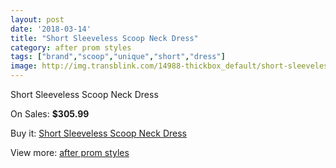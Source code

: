 ```yaml
---
layout: post
date: '2018-03-14'
title: "Short Sleeveless Scoop Neck Dress"
category: after prom styles
tags: ["brand","scoop","unique","short","dress"]
image: http://img.transblink.com/14988-thickbox_default/short-sleeveless-scoop-neck-dress.jpg
---
```

Short Sleeveless Scoop Neck Dress

On Sales: **$305.99**
<a href="https://www.transblink.com/en/after-prom-styles/4779-short-sleeveless-scoop-neck-dress.html"><amp-img layout="responsive" width="600" height="600" src="//img.transblink.com/14988-thickbox_default/short-sleeveless-scoop-neck-dress.jpg" alt="Short Sleeveless Scoop Neck Dress 0" /></a>
<a href="https://www.transblink.com/en/after-prom-styles/4779-short-sleeveless-scoop-neck-dress.html"><amp-img layout="responsive" width="600" height="600" src="//img.transblink.com/14991-thickbox_default/short-sleeveless-scoop-neck-dress.jpg" alt="Short Sleeveless Scoop Neck Dress 1" /></a>
<a href="https://www.transblink.com/en/after-prom-styles/4779-short-sleeveless-scoop-neck-dress.html"><amp-img layout="responsive" width="600" height="600" src="//img.transblink.com/14990-thickbox_default/short-sleeveless-scoop-neck-dress.jpg" alt="Short Sleeveless Scoop Neck Dress 2" /></a>
<a href="https://www.transblink.com/en/after-prom-styles/4779-short-sleeveless-scoop-neck-dress.html"><amp-img layout="responsive" width="600" height="600" src="//img.transblink.com/14989-thickbox_default/short-sleeveless-scoop-neck-dress.jpg" alt="Short Sleeveless Scoop Neck Dress 3" /></a>

Buy it: [Short Sleeveless Scoop Neck Dress](https://www.transblink.com/en/after-prom-styles/4779-short-sleeveless-scoop-neck-dress.html "Short Sleeveless Scoop Neck Dress")

View more: [after prom styles](https://www.transblink.com/en/55-after-prom-styles "after prom styles")